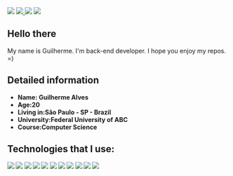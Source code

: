 <div>
  <a href = "{https://www.linkedin.com/in/guilherme-martins-8286771a4/}" ><img src="{https://img.shields.io/badge/LinkedIn-0077B5?style=for-the-badge&logo=linkedin&logoColor=white}" /></a>
<a href = "{https://www.instagram.com/guiisl}"><img src="{https://img.shields.io/badge/Instagram-E4405F?style=for-the-badge&logo=instagram&logoColor=white}" /> </a>
<img src="{https://img.shields.io/badge/Telegram-2CA5E0?style=for-the-badge&logo=telegram&logoColor=white}" />
<a href = "{mailto:academicgmag@gmail.com}" ><img src="{https://img.shields.io/badge/Gmail-D14836?style=for-the-badge&logo=gmail&logoColor=white}" /></a>
</div>

<h2>Hello there</h2>

<p>My name is Guilherme. I'm back-end developer. I hope you enjoy my repos. =)</p>

<h2>Detailed information </h2>
<ul>
  <li><strong>Name:<strong> Guilherme Alves</li>
  <li><strong>Age:<strong>20</li>
  <li><strong>Living in:<strong>Sâo Paulo - SP - Brazil</li>
  <li><strong>University:<strong>Federal University of ABC</li>
  <li><strong>Course:<strong>Computer Science</li>
</ul>
    
<h2>Technologies that I use:</h2>
  <div>
    <img src="{https://img.shields.io/badge/JavaScript-F7DF1E?style=for-the-badge&logo=javascript&logoColor=black}" />
    <img src="{https://img.shields.io/badge/TypeScript-007ACC?style=for-the-badge&logo=typescript&logoColor=white}" />
    <img src="{https://img.shields.io/badge/PostgreSQL-316192?style=for-the-badge&logo=postgresql&logoColor=white}" />
    <img src="{https://img.shields.io/badge/MongoDB-4EA94B?style=for-the-badge&logo=mongodb&logoColor=white}" />
    <img src="{https://img.shields.io/badge/Node.js-43853D?style=for-the-badge&logo=node-dot-js&logoColor=white}" />
    <img src="https://img.shields.io/badge/Express.js-000000?style=for-the-badge&logo=express&logoColor=white}" />
    <img src="{https://img.shields.io/badge/React-20232A?style=for-the-badge&logo=react&logoColor=61DAFB}" />
    <img src="{https://img.shields.io/badge/Docker-2CA5E0?style=for-the-badge&logo=docker&logoColor=white}" />
    <img src="{https://img.shields.io/badge/Git-F05032?style=for-the-badge&logo=git&logoColor=white}" />
    <img src="{https://img.shields.io/badge/Insomnia-5849be?style=for-the-badge&logo=Insomnia&logoColor=white}" />
    <img src="{https://img.shields.io/badge/microsoft%20azure-0089D6?style=for-the-badge&logo=microsoft-azure&logoColor=white}" />
    </div>  
 
    
